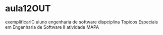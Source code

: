 # aula12OUT
exemplificarIC
aluno engenharia de software
dispciplina Topicos Especiais em Engenharia de Software II
atividade MAPA
